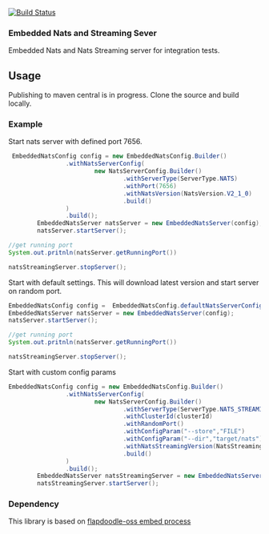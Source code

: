 [![Build Status](https://travis-ci.org/madansp/nats-embedded.svg?branch=master)](https://travis-ci.org/madansp/nats-embedded)
### Embedded Nats and Streaming Sever

Embedded Nats and Nats Streaming server for integration tests.

## Usage
Publishing to maven central is in progress. Clone the source and build locally.


### Example

Start nats server with defined port 7656.

```java
 EmbeddedNatsConfig config = new EmbeddedNatsConfig.Builder()
                .withNatsServerConfig(
                        new NatsServerConfig.Builder()
                                .withServerType(ServerType.NATS)
                                .withPort(7656)
                                .withNatsVersion(NatsVersion.V2_1_0)
                                .build()
                )
                .build();
        EmbeddedNatsServer natsServer = new EmbeddedNatsServer(config);
        natsServer.startServer();

//get running port
System.out.pritnln(natsServer.getRunningPort())

natsStreamingServer.stopServer();
```

Start with default settings. This will download latest version and start server on random port. 

```java
EmbeddedNatsConfig config =  EmbeddedNatsConfig.defaultNatsServerConfig();
EmbeddedNatsServer natsServer = new EmbeddedNatsServer(config);
natsServer.startServer();

//get running port
System.out.pritnln(natsServer.getRunningPort())

natsStreamingServer.stopServer();

```
Start with custom config params

```java
EmbeddedNatsConfig config = new EmbeddedNatsConfig.Builder()
                .withNatsServerConfig(
                        new NatsServerConfig.Builder()
                                .withServerType(ServerType.NATS_STREAMING)
                                .withClusterId(clusterId)
                                .withRandomPort()
                                .withConfigParam("--store","FILE")
                                .withConfigParam("--dir","target/nats")
                                .withNatsStreamingVersion(NatsStreamingVersion.V0_16_2)
                                .build()
                )
                .build();
        EmbeddedNatsServer natsStreamingServer = new EmbeddedNatsServer(config);
        natsStreamingServer.startServer();
```
### Dependency
This library is based on [flapdoodle-oss embed process](https://github.com/flapdoodle-oss/de.flapdoodle.embed.process)
